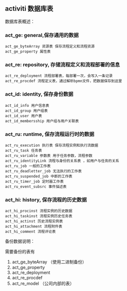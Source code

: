## activiti 数据库表

数据库表概述：


### act_ge: general,保存通用的数据  

	act_ge_byteArray 资源表 保存流程定义和流程资源
    act_ge_property 属性表

### act_re: repository, 存储流程定义和流程部署的信息  

	act_re_deployment 流程部署表，每部署一次，会写入一条记录
    act_re_procdef 流程定义表，通过解析bpmn文件，把数据保存到这里

### act_id: identity, 保存身份数据  

    act_id_info 用户信息表
    act_id_group 用户组表
    act_id_user 用户表
    act_id_membersship 用户组与用户关联表

### act_ru: runtime, 保存流程运行时的数据  

	act_ru_execution 执行表 保存流程实例和执行流数据
    act_ru_task 任务表
    act_ru_variable 参数表 用于任务参数，流程参数
    act_ru_identityLink 流程与身份的关系表 ，如用户与任务的关系
    act_ru_job 一般的工作表
    act_ru_deadletter_job 无法执行的工作表
    act_ru_suspended_job 中断的工作表
    act_ru_timer_job 定时器工作表 
    act_ru_event_subsrc 事件描述表

### act_hi: history, 保存流程的历史数据

	act_hi_procinst 流程实例的历史数据
    act_hi_taskinst 流程实例历史任务表
    act_hi_actinst 历史流程实例表
    act_hi_attachment 流程附件表
    act_hi_comment 流程评论表

备份数据说明：

需要备份的表有

1. act_ge_byteArray  （使用二进制备份）
2. act_ge_property
3. act_re_deployment
4. act_re_procdef
5. act_re_model  （公司内部的表）
